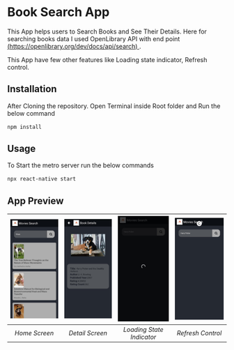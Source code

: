 # Book Search App

This App helps users to Search Books and See Their Details.
Here for searching books data I used OpenLibrary API with end point [(https://openlibrary.org/dev/docs/api/search) ](https://openlibrary.org/dev/docs/api/search).

This App have few other features like Loading state indicator, Refresh control.

## Installation

After Cloning the repository. Open Terminal inside Root folder and Run the below command

```bash
npm install
```

## Usage

To Start the metro server run the below commands

```bash
npx react-native start
```

## App Preview

| <img src="preview_images/Home.jpeg" alt="Home Screen" width="200"/> | <img src="preview_images/Detail.jpeg" alt="Details Screen" width="200"/> | <img src="preview_images/Load.jpeg" alt="Loading State Indicator" width="200"/> | <img src="preview_images/Refresh.jpeg" alt="Refresh Control" width="200"/> |
| :-----------------------------------------------------------------: | :----------------------------------------------------------------------: | :-----------------------------------------------------------------------------: | :------------------------------------------------------------------------: |
|                            _Home Screen_                            |                             _Detail Screen_                              |                            _Loading State Indicator_                            |                             _Refresh Control_                              |
